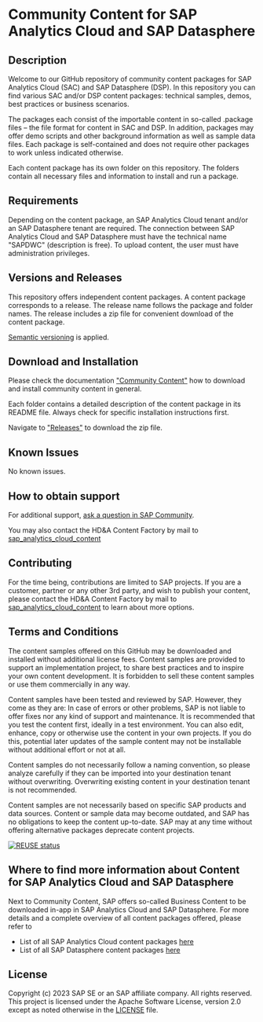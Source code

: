 # Community Content for SAP Analytics Cloud and SAP Datasphere

<!--- Register repository https://api.reuse.software/register, then add REUSE badge:
[![REUSE status](https://api.reuse.software/badge/github.com/SAP-samples/REPO-NAME)](https://api.reuse.software/info/github.com/SAP-samples/REPO-NAME)
-->

## Description
<!-- Please include SEO-friendly description -->
Welcome to our GitHub repository of community content packages for SAP Analytics Cloud (SAC) and SAP Datasphere (DSP). In this repository you can find various SAC and/or DSP content packages: technical samples, demos, best practices or business scenarios. 

The packages each consist of the importable content in so-called .package files – the file format for content in SAC and DSP. In addition, packages may offer demo scripts and other background information as well as sample data files. Each package is self-contained and does not require other packages to work unless indicated otherwise.

Each content package has its own folder on this repository. The folders contain all necessary files and information to install and run a package. 


## Requirements
Depending on the content package, an SAP Analytics Cloud tenant and/or an SAP Datasphere tenant are required. The connection between SAP Analytics Cloud and SAP Datasphere must have the technical name "SAPDWC" (description is free). To upload content, the user must have administration privileges.

## Versions and Releases
This repository offers independent content packages. A content package corresponds to a release. The release name follows the package and folder names. The release includes a zip file for convenient download of the content package. 

[Semantic versioning](https://semver.org/) is applied. 

## Download and Installation
Please check the documentation ["Community Content"](https://help.sap.com/docs/SAP_ANALYTICS_CLOUD/42093f14b43c485fbe3adbbe81eff6c8/603e26204ce14bd8b5f9729a8123636f.html) how to download and install community content in general. 

Each folder contains a detailed description of the content package in its README file. Always check for specific installation instructions first.

Navigate to ["Releases"](https://github.com/SAP-samples/analytics-cloud-datasphere-community-content/releases) to download the zip file.

## Known Issues
No known issues.

## How to obtain support
For additional support, [ask a question in SAP Community](https://answers.sap.com/questions/ask.html).

You may also contact the HD&A Content Factory by mail to [sap_analytics_cloud_content](mailto:sap_analytics_cloud_content@sap.com)

## Contributing
For the time being, contributions are limited to SAP projects. If you are a customer, partner or any other 3rd party, and wish to publish your content, please contact the HD&A Content Factory by mail to [sap_analytics_cloud_content](mailto:sap_analytics_cloud_content@sap.com) to learn about more options.

## Terms and Conditions
The content samples offered on this GitHub may be downloaded and installed without additional license fees. Content samples are provided to support an implementation project, to share best practices and to inspire your own content development. It is forbidden to sell these content samples or use them commercially in any way.

Content samples have been tested and reviewed by SAP. However, they come as they are: In case of errors or other problems, SAP is not liable to offer fixes nor any kind of support and maintenance. It is recommended that you test the content first, ideally in a test environment. You can also edit, enhance, copy or otherwise use the content in your own projects. If you do this, potential later updates of the sample content may not be installable without additional effort or not at all.

Content samples do not necessarily follow a naming convention, so please analyze carefully if they can be imported into your destination tenant without overwriting. Overwriting existing content in your destination tenant is not recommended.

Content samples are not necessarily based on specific SAP products and data sources.
Content or sample data may become outdated, and SAP has no obligations to keep the content up-to-date. SAP may at any time without offering alternative packages deprecate content projects.


[![REUSE status](https://api.reuse.software/badge/github.com/SAP-samples/analytics-cloud-datasphere-community-content)](https://api.reuse.software/info/github.com/SAP-samples/analytics-cloud-datasphere-community-content)

## Where to find more information about Content for SAP Analytics Cloud and SAP Datasphere
Next to Community Content, SAP offers so-called Business Content to be downloaded in-app in SAP Analytics Cloud and SAP Datasphere.
For more details and a complete overview of all content packages offered, please refer to 

* List of all SAP Analytics Cloud content packages [here](https://community.sap.com/topics/cloud-analytics/business-content)
* List of all SAP Datasphere content packages [here](https://community.sap.com/topics/datasphere/business-content)


## License
Copyright (c) 2023 SAP SE or an SAP affiliate company. All rights reserved. This project is licensed under the Apache Software License, version 2.0 except as noted otherwise in the [LICENSE](LICENSE) file.

